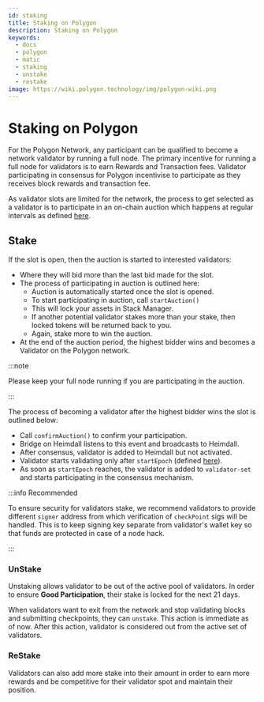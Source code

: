 ```yaml
---
id: staking
title: Staking on Polygon
description: Staking on Polygon
keywords:
  - docs
  - polygon
  - matic
  - staking
  - unstake
  - restake
image: https://wiki.polygon.technology/img/polygon-wiki.png
---
```


# Staking on Polygon

For the Polygon Network, any participant can be qualified to become a network validator by running a full node. The primary incentive for running a full node for validators is to earn Rewards and Transaction fees. Validator participating in consensus for Polygon incentivise to participate as they receives block rewards and transaction fee.

As validator slots are limited for the network, the process to get selected as a validator is to participate in an on-chain auction which happens at regular intervals as defined [here](https://www.notion.so/maticnetwork/State-of-Staking-03e983ed9cc6470a9e8aee47d51f0d14#a55fbd158b7d4aa89648a4e3b68ac716).

## Stake

If the slot is open, then the auction is started to interested validators:

- Where they will bid more than the last bid made for the slot.
- The process of participating in auction is outlined here:
    - Auction is automatically started once the slot is opened.
    - To start participating in auction, call `startAuction()`
    - This will lock your assets in Stack Manager.
    - If another potential validator stakes more than your stake, then locked tokens will be returned back to you.
    - Again, stake more to win the auction.
- At the end of the auction period, the highest bidder wins and becomes a Validator on the Polygon network.

:::note

Please keep your full node running if you are participating in the auction.

:::

The process of becoming a validator after the highest bidder wins the slot is outlined below:

- Call `confirmAuction()` to confirm your participation.
- Bridge on Heimdall listens to this event and broadcasts to Heimdall.
- After consensus, validator is added to Heimdall but not activated.
- Validator starts validating only after `startEpoch` (defined [here](https://www.notion.so/maticnetwork/State-of-Staking-03e983ed9cc6470a9e8aee47d51f0d14#c1c3456813dd4b5caade4ed550f81187)).
- As soon as `startEpoch` reaches, the validator is added to `validator-set` and starts participating in the consensus mechanism.

:::info Recommended

To ensure security for validators stake, we recommend validators to provide different `signer` address from which verification of `checkPoint` sigs will be handled. This is to keep signing key separate from validator's wallet key so that funds are protected in case of a node hack.

:::

### UnStake

Unstaking allows validator to be out of the active pool of validators. In order to ensure **Good Participation**, their stake is locked for the next 21 days.

When validators want to exit from the network and stop validating blocks and submitting checkpoints, they can `unstake`. This action is immediate as of now. After this action, validator is considered out from the active set of validators.

### ReStake

Validators can also add more stake into their amount in order to earn more rewards and be competitive for their validator spot and maintain their position.
